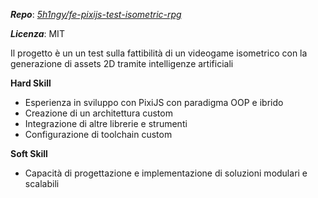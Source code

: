***Repo***: [*5h1ngy/fe-pixijs-test-isometric-rpg*](https://github.com/5h1ngy/fe-pixijs-test-isometric-rpg)

***Licenza***: MIT

Il progetto è un un test sulla fattibilità di un videogame isometrico con la generazione di assets 2D tramite intelligenze artificiali

**Hard Skill**

- Esperienza in sviluppo con PixiJS con paradigma OOP e ibrido
- Creazione di un architettura custom
- Integrazione di altre librerie e strumenti
- Configurazione di toolchain custom

**Soft Skill**

- Capacità di progettazione e implementazione di soluzioni modulari e scalabili